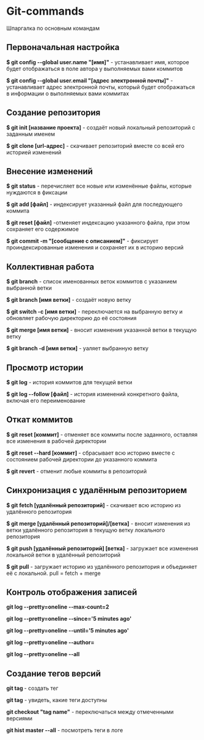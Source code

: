 # Git-commands
Шпаргалка по основным командам

## Первоначальная настройка

**$ git config --global user.name "[имя]"** - устанавливает имя, которое будет отображаться в поле автора у выполняемых вами коммитов

**$ git config --global user.email "[адрес электронной почты]"** - устанавливает адрес электронной почты, который будет отображаться в информации о выполняемых вами коммитах

## Создание репозитория

**$ git init [название проекта]** - cоздаёт новый локальный репозиторий с заданным именем

**$ git clone [url-адрес]** - cкачивает репозиторий вместе со всей его историей изменений

## Внесение изменений

**$ git status** - перечисляет все новые или изменённые файлы, которые нуждаются в фиксации

**$ git add [файл]** - индексирует указанный файл для последующего коммита

**$ git reset [файл]** -отменяет индексацию указанного файла, при этом сохраняет его содержимое

**$ git commit -m "[сообщение с описанием]"** - фиксирует проиндексированные изменения и сохраняет их в историю версий

## Коллективная работа

**$ git branch** - cписок именованных веток коммитов с указанием выбранной ветки

**$ git branch [имя ветки]** - cоздаёт новую ветку

**$ git switch -c [имя ветки]** - переключается на выбранную ветку и обновляет рабочую директорию до её состояния

**$ git merge [имя ветки]** - вносит изменения указанной ветки в текущую ветку

**$ git branch -d [имя ветки]** - уаляет выбранную ветку

## Просмотр истории

**$ git log** - история коммитов для текущей ветки

**$ git log --follow [файл]** - история изменений конкретного файла, включая его переименование

## Откат коммитов

**$ git reset [коммит]** - отменяет все коммиты после заданного, оставляя все изменения в рабочей директории

**$ git reset --hard [коммит]** - сбрасывает всю историю вместе с состоянием рабочей директории до указанного коммита

**$ git revert** - отменит любые коммиты в репозиторий

## Синхронизация с удалённым репозиторием

**$ git fetch [удалённый репозиторий]** - cкачивает всю историю из удалённого репозитория

**$ git merge [удалённый репозиторий]/[ветка]** - вносит изменения из ветки удалённого репозитория в текущую ветку локального репозитория

**$ git push [удалённый репозиторий] [ветка]** - загружает все изменения локальной ветки в удалённый репозиторий

**$ git pull** - загружает историю из удалённого репозитория и объединяет её с локальной. pull = fetch + merge

## Контроль отображения записей

**git log --pretty=oneline --max-count=2**

**git log --pretty=oneline --since='5 minutes ago'**

**git log --pretty=oneline --until='5 minutes ago'**

**git log --pretty=oneline --author=<your name>**

**git log --pretty=oneline --all**

## Создание тегов версий

**git tag <tag name>** - создать тег

**git tag** - увидеть, какие теги доступны

**git checkout "tag name"** - переключаться между отмеченными версиями

**git hist master --all** - посмотреть теги в логе
